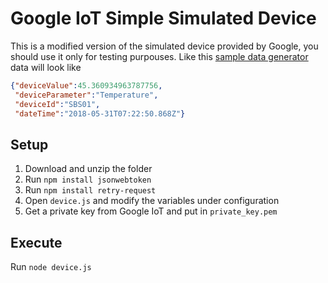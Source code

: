 # Google IoT Simple Simulated Device
This is a modified version of the simulated device provided by Google, you should use it only for testing purpouses. Like this [sample data generator](https://github.com/awslabs/sbs-iot-data-generator) data will look like 
```json
{"deviceValue":45.360934963787756,
 "deviceParameter":"Temperature",
 "deviceId":"SBS01",
 "dateTime":"2018-05-31T07:22:50.868Z"}
```
## Setup
1. Download and unzip the folder
2. Run ``` npm install jsonwebtoken ```
3. Run ``` npm install retry-request ```
4. Open ```device.js``` and modify the variables under configuration
5. Get a private key from Google IoT and put in ```private_key.pem```
## Execute
Run ```node device.js```

